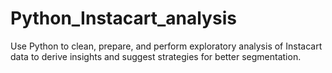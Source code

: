 # Python_Instacart_analysis
Use Python to clean, prepare, and perform exploratory analysis of Instacart data to derive insights and suggest strategies for better segmentation.
